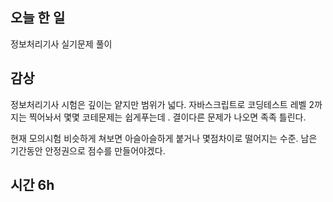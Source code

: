 ## 오늘 한 일

정보처리기사 실기문제 풀이

## 감상

정보처리기사 시험은 깊이는 얕지만 범위가 넓다. 자바스크립트로 코딩테스트 레벨 2까지는 찍어놔서 몇몇 코테문제는 쉽게푸는데 . 결이다른 문제가 나오면 족족 틀린다.

현재 모의시험 비슷하게 쳐보면 아슬아슬하게 붙거나 몇점차이로 떨어지는 수준. 남은 기간동안 안정권으로 점수를 만들어야겠다.

## 시간 6h
